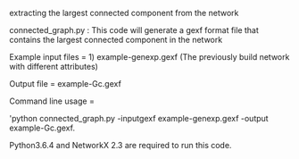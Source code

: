 
extracting the largest connected component from the network

connected_graph.py : This code will generate a gexf format file that contains the largest connected component in the network

Example input files = 1) example-genexp.gexf (The previously build network with different attributes) 

Output file = example-Gc.gexf

Command line usage =

'python connected_graph.py -inputgexf example-genexp.gexf -output example-Gc.gexf.

Python3.6.4 and NetworkX 2.3 are required to run this code.

